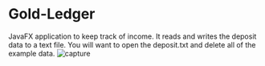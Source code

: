 # Gold-Ledger
JavaFX application to keep track of income. It reads and writes the deposit data to a text file. 
You will want to open the deposit.txt and delete all of the example data.
![capture](https://user-images.githubusercontent.com/13529116/38450988-a7b13332-39dc-11e8-87f1-3bb61b93f293.PNG)
